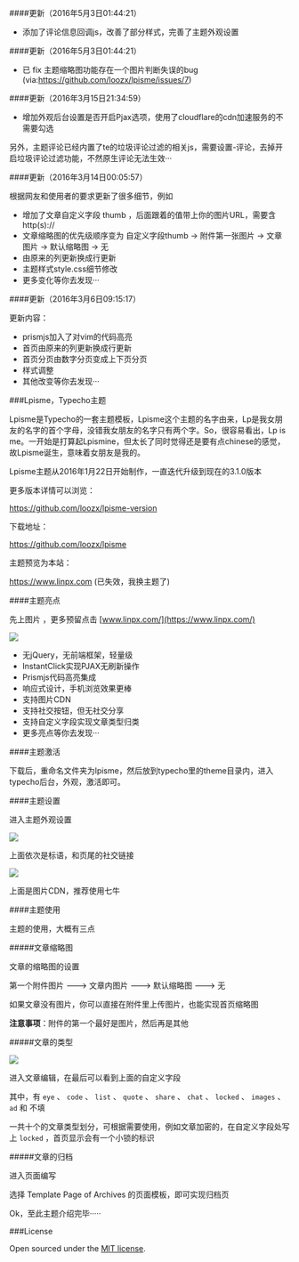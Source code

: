 ####更新（2016年5月3日01:44:21）

 - 添加了评论信息回调js，改善了部分样式，完善了主题外观设置

####更新（2016年5月3日01:44:21）

 - 已 fix 主题缩略图功能存在一个图片判断失误的bug (via:https://github.com/loozx/lpisme/issues/7)

####更新（2016年3月15日21:34:59）

 - 增加外观后台设置是否开启Pjax选项，使用了cloudflare的cdn加速服务的不需要勾选

另外，主题评论已经内置了te的垃圾评论过滤的相关js，需要设置-评论，去掉开启垃圾评论过滤功能，不然原生评论无法生效···

####更新（2016年3月14日00:05:57）

根据网友和使用者的要求更新了很多细节，例如

 - 增加了文章自定义字段 thumb ，后面跟着的值带上你的图片URL，需要含http(s)://
 - 文章缩略图的优先级顺序变为 自定义字段thumb -> 附件第一张图片 -> 文章图片 -> 默认缩略图 -> 无
 - 由原来的列更新换成行更新
 - 主题样式style.css细节修改
 - 更多变化等你去发现···

####更新（2016年3月6日09:15:17）

更新内容：
 - prismjs加入了对vim的代码高亮
 - 首页由原来的列更新换成行更新
 - 首页分页由数字分页变成上下页分页
 - 样式调整
 - 其他改变等你去发现···


###Lpisme，Typecho主题

Lpisme是Typecho的一套主题模板，Lpisme这个主题的名字由来，Lp是我女朋友的名字的首个字母，没错我女朋友的名字只有两个字。So，很容易看出，Lp is me。一开始是打算起Lpismine，但太长了同时觉得还是要有点chinese的感觉，故Lpisme诞生，意味着女朋友是我的。

Lpisme主题从2016年1月22日开始制作，一直迭代升级到现在的3.1.0版本

更多版本详情可以浏览：

https://github.com/loozx/lpisme-version

下载地址：

https://github.com/loozx/lpisme

主题预览为本站：

https://www.linpx.com (已失效，我换主题了)

####主题亮点

先上图片 ，更多预留点击 [www.linpx.com/](https://www.linpx.com/)

![](http://ww4.sinaimg.cn/large/7c98397dgw1f1fj3721ajj20ps0huwhw.jpg)

 - 无jQuery，无前端框架，轻量级
 - InstantClick实现PJAX无刷新操作
 - Prismjs代码高亮集成
 - 响应式设计，手机浏览效果更棒
 - 支持图片CDN
 - 支持社交按钮，但无社交分享
 - 支持自定义字段实现文章类型归类
 - 更多亮点等你去发现···

####主题激活

下载后，重命名文件夹为lpisme，然后放到typecho里的theme目录内，进入typecho后台，外观，激活即可。

####主题设置

进入主题外观设置

![](http://ww4.sinaimg.cn/large/7c98397dgw1f1e3qav9ysj20mu0e83zi.jpg)

上面依次是标语，和页尾的社交链接

![](http://ww3.sinaimg.cn/large/7c98397dgw1f1e3ru8n7ij20mk0cn3zj.jpg)

上面是图片CDN，推荐使用七牛

####主题使用

主题的使用，大概有三点

#####文章缩略图

文章的缩略图的设置

第一个附件图片  --->  文章内图片  --->  默认缩略图  --->  无

如果文章没有图片，你可以直接在附件里上传图片，也能实现首页缩略图

**注意事项**：附件的第一个最好是图片，然后再是其他

#####文章的类型

![](http://ww1.sinaimg.cn/large/7c98397dgw1f1e3z0yyx1j20o206f0t6.jpg)

进入文章编辑，在最后可以看到上面的自定义字段

其中，有 `eye` 、  `code` 、 `list` 、 `quote` 、 `share` 、 `chat` 、 `locked` 、 `images` 、 `ad` 和 不填

一共十个的文章类型划分，可根据需要使用，例如文章加密的，在自定义字段处写上 `locked` ，首页显示会有一个小锁的标识

#####文章的归档

进入页面编写

选择 Template Page of Archives 的页面模板，即可实现归档页 

Ok，至此主题介绍完毕·····

###License

Open sourced under the [MIT license](https://github.com/loozx/lpisme/blob/master/LICENSE.md).

